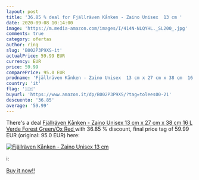 ```yaml
---
layout: post
title: '36.85 % deal for Fjällräven Kånken - Zaino Unisex  13 cm '
date: 2020-09-08 10:14:00
image: 'https://m.media-amazon.com/images/I/414N-NLQYHL._SL200_.jpg'
comments: true
category: ofertas
author: ring
slug: 'B002P3P9XS-it'
actualPrice: 59.99 EUR
currency: EUR
price: 59.99
comparePrice: 95.0 EUR
prodname: 'Fjällräven Kånken - Zaino Unisex  13 cm x 27 cm x 38 cm  16 L  Verde  Forest Green/Ox Red '
country: 'it'
flag: '🇮🇹'
buyurl: 'https://www.amazon.it/dp/B002P3P9XS/?tag=tolees00-21'
descuento: '36.85'
average: '59.99'
---
```


There's a deal [Fjällräven Kånken - Zaino Unisex  13 cm x 27 cm x 38 cm  16 L  Verde  Forest Green/Ox Red ](https://www.amazon.it/dp/B002P3P9XS/?tag=tolees00-21)  with  36.85 % discount, final price tag of  59.99 EUR (original: 95.0 EUR) here:

[![Fjällräven Kånken - Zaino Unisex  13 cm ](https://m.media-amazon.com/images/I/414N-NLQYHL._SL200_.jpg)](https://www.amazon.it/dp/B002P3P9XS/?tag=tolees00-21)

ℹ️:


[Buy it now!!](https://www.amazon.it/dp/B002P3P9XS/?tag=tolees00-21)
